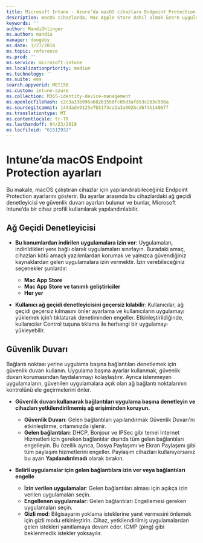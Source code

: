 ```yaml
---
title: Microsoft Intune - Azure’da macOS cihazlara Endpoint Protection ekleme | Microsoft Docs
description: macOS cihazlarda, Mac Apple Store dahil olmak üzere uygulamaların nereye yükleneceğini belirlemek için ağ geçidi denetleyicisini kullanın. Microsoft Intune kullanarak belirli uygulamalara izin vermek, belirli uygulamaları engellemek, gizli mod kullanmak ve hatta bazı gelen bağlantı türlerini engellemek için bir güvenlik duvarı etkinleştirin veya yapılandırın.
keywords: ''
author: MandiOhlinger
ms.author: mandia
manager: dougeby
ms.date: 3/27/2018
ms.topic: reference
ms.prod: ''
ms.service: microsoft-intune
ms.localizationpriority: medium
ms.technology: ''
ms.suite: ems
search.appverid: MET150
ms.custom: intune-azure
ms.collection: M365-identity-device-management
ms.openlocfilehash: c2c3a33b996a68263550fc05d3af853c263c930a
ms.sourcegitcommit: 143dade9125e7b5173ca2a3a902bcd6f4b14067f
ms.translationtype: MT
ms.contentlocale: tr-TR
ms.lasthandoff: 04/23/2019
ms.locfileid: "61512932"
---
```

# <a name="macos-endpoint-protection-settings-in-intune"></a>Intune’da macOS Endpoint Protection ayarları

Bu makale, macOS çalıştıran cihazlar için yapılandırabileceğiniz Endpoint Protection ayarlarını gösterir. Bu ayarlar arasında bu cihazlardaki ağ geçidi denetleyicisi ve güvenlik duvarı ayarları bulunur ve bunlar, Microsoft Intune’da bir cihaz profili kullanılarak yapılandırılabilir.

## <a name="gatekeeper"></a>Ağ Geçidi Denetleyicisi

- **Bu konumlardan indirilen uygulamalara izin ver**: Uygulamaları, indirildikleri yere bağlı olarak uygulamaları sınırlayın. Buradaki amaç, cihazları kötü amaçlı yazılımlardan korumak ve yalnızca güvendiğiniz kaynaklardan gelen uygulamalara izin vermektir. İzin verebileceğiniz seçenekler şunlardır: 
  - **Mac App Store**
  - **Mac App Store ve tanımlı geliştiriciler**
  - **Her yer**

- **Kullanıcı ağ geçidi denetleyicisini geçersiz kılabilir**: Kullanıcılar, ağ geçidi geçersiz kılmasını önler ayarlama ve kullanıcıların uygulamayı yüklemek için'ı tıklatarak denetiminden engeller. Etkinleştirildiğinde, kullanıcılar Control tuşuna tıklama ile herhangi bir uygulamayı yükleyebilir.

## <a name="firewall"></a>Güvenlik Duvarı

Bağlantı noktası yerine uygulama başına bağlantıları denetlemek için güvenlik duvarı kullanın. Uygulama başına ayarlar kullanmak, güvenlik duvarı korumasından faydalanmayı kolaylaştırır. Ayrıca istenmeyen uygulamaların, güvenilen uygulamalara açık olan ağ bağlantı noktalarının kontrolünü ele geçirmelerini önler.

- **Güvenlik duvarı kullanarak bağlantıları uygulama başına denetleyin ve cihazları yetkilendirilmemiş ağ erişiminden koruyun.**
  - **Güvenlik Duvarı**: Gelen bağlantıları yapılandırmak Güvenlik Duvarı'nı etkinleştirme, ortamınızda işlenir.
  - **Gelen bağlantıları**: DHCP, Bonjour ve IPSec gibi temel Internet Hizmetleri için gereken bağlantılar dışında tüm gelen bağlantıları engelleyin. Bu özellik ayrıca, Dosya Paylaşımı ve Ekran Paylaşımı gibi tüm paylaşım hizmetlerini engeller. Paylaşım cihazları kullanıyorsanız bu ayarı **Yapılandırılmadı** olarak bırakın.

- **Belirli uygulamalar için gelen bağlantılara izin ver veya bağlantıları engelle**
  - **İzin verilen uygulamalar**: Gelen bağlantıları alması için açıkça izin verilen uygulamaları seçin.
  - **Engellenen uygulamalar**: Gelen bağlantıları Engellemesi gereken uygulamaları seçin.
  - **Gizli mod**: Bilgisayarın yoklama isteklerine yanıt vermesini önlemek için gizli modu etkinleştirin. Cihaz, yetkilendirilmiş uygulamalardan gelen istekleri yanıtlamaya devam eder. ICMP (ping) gibi beklenmedik istekler yoksayılır.
